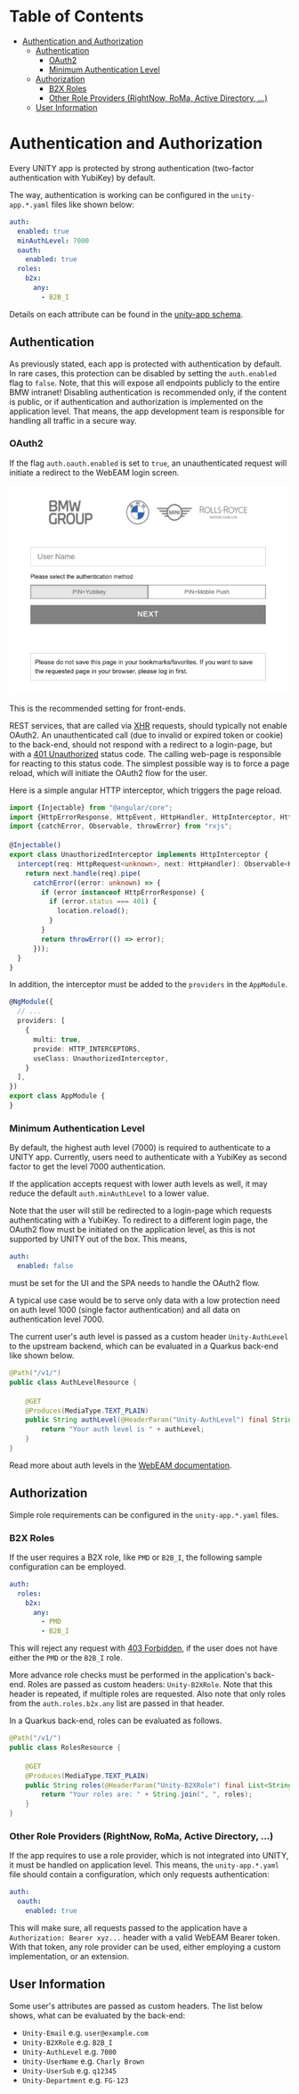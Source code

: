 # Table of Contents

<!-- START doctoc generated TOC please keep comment here to allow auto update -->
<!-- DON'T EDIT THIS SECTION, INSTEAD RE-RUN doctoc TO UPDATE -->

- [Authentication and Authorization](#authentication-and-authorization)
  - [Authentication](#authentication)
    - [OAuth2](#oauth2)
    - [Minimum Authentication Level](#minimum-authentication-level)
  - [Authorization](#authorization)
    - [B2X Roles](#b2x-roles)
    - [Other Role Providers (RightNow, RoMa, Active Directory, ...)](#other-role-providers-rightnow-roma-active-directory-)
  - [User Information](#user-information)

<!-- END doctoc generated TOC please keep comment here to allow auto update -->

# Authentication and Authorization

Every UNITY app is protected by strong authentication (two-factor authentication with YubiKey) by default.

The way, authentication is working can be configured in the `unity-app.*.yaml` files like shown below:

```yaml
auth:
  enabled: true
  minAuthLevel: 7000
  oauth:
    enabled: true
  roles:
    b2x:
      any:
        - B2B_I
```

Details on each attribute can be found in the [unity-app schema](./unity-app-yaml.md).

## Authentication

As previously stated, each app is protected with authentication by default.
In rare cases, this protection can be disabled by setting the `auth.enabled` flag to `false`. Note, that this will
expose all endpoints publicly to the entire BMW intranet!
Disabling authentication is recommended only, if the content is public, or if authentication and authorization is
implemented on the
application level. That means, the app development team is responsible for handling all traffic in a secure way.

### OAuth2

If the flag `auth.oauth.enabled` is set to `true`, an unauthenticated request will initiate a redirect to the WebEAM
login screen.

![](../assets/login-screen.png)

This is the recommended setting for front-ends.

REST services, that are called via [XHR](https://en.wikipedia.org/wiki/XMLHttpRequest) requests, should typically not
enable OAuth2. An unauthenticated call (due to invalid or expired token or cookie) to the back-end, should not respond
with a redirect to a login-page, but with
a [401 Unauthorized](https://developer.mozilla.org/en-US/docs/Web/HTTP/Status/401) status code.
The calling web-page is responsible for reacting to this status code. The simplest possible way is to force a page
reload, which will initiate the OAuth2 flow for the user.

Here is a simple angular HTTP interceptor, which triggers the page reload.

```ts
import {Injectable} from "@angular/core";
import {HttpErrorResponse, HttpEvent, HttpHandler, HttpInterceptor, HttpRequest} from "@angular/common/http";
import {catchError, Observable, throwError} from "rxjs";

@Injectable()
export class UnauthorizedInterceptor implements HttpInterceptor {
  intercept(req: HttpRequest<unknown>, next: HttpHandler): Observable<HttpEvent<unknown>> {
    return next.handle(req).pipe(
      catchError((error: unknown) => {
        if (error instanceof HttpErrorResponse) {
          if (error.status === 401) {
            location.reload();
          }
        }
        return throwError(() => error);
      }));
  }
}
```

In addition, the interceptor must be added to the `providers` in the `AppModule`.

```ts
@NgModule({
  // ...
  providers: [
    {
      multi: true,
      provide: HTTP_INTERCEPTORS,
      useClass: UnauthorizedInterceptor,
    }
  ],
})
export class AppModule {
}
```

### Minimum Authentication Level

By default, the highest auth level (7000) is required to authenticate to a UNITY app. Currently, users need to
authenticate with a YubiKey as second factor to get the level 7000 authentication.

If the application accepts request with lower auth levels as well, it may reduce the default `auth.minAuthLevel` to a
lower value.

Note that the user will still be redirected to a login-page which requests authenticating with a YubiKey.
To redirect to a different login page, the OAuth2 flow must be initiated on the application level, as this is not
supported by UNITY out of the box. This means,

```yaml
auth:
  enabled: false
```
must be set for the UI and the SPA needs to handle the OAuth2 flow.

A typical use case would be to serve only data with a low protection need on auth level 1000 (single factor
authentication) and all data on authentication level 7000.

The current user's auth level is passed as a custom header `Unity-AuthLevel` to the upstream backend,
which can be evaluated in a Quarkus back-end like shown below.

```java
@Path("/v1/")
public class AuthLevelResource {

    @GET
    @Produces(MediaType.TEXT_PLAIN)
    public String authLevel(@HeaderParam("Unity-AuthLevel") final String authLevel) {
        return "Your auth level is " + authLevel;
    }
}
```

Read more about auth levels in the [WebEAM documentation](https://atc.bmwgroup.net/confluence/x/14S3KQ).

## Authorization

Simple role requirements can be configured in the `unity-app.*.yaml` files.

### B2X Roles

If the user requires a B2X role, like `PMD` or `B2B_I`, the following sample configuration can be employed.

```yaml
auth:
  roles:
    b2x:
      any:
        - PMD
        - B2B_I
```

This will reject any request with [403 Forbidden](https://developer.mozilla.org/en-US/docs/Web/HTTP/Status/403), if the
user does not have either the `PMD` or the `B2B_I` role.

More advance role checks must be performed in the application's back-end. Roles are passed as custom
headers: `Unity-B2XRole`. Note that this header is repeated, if multiple roles are requested.
Also note that only roles from the `auth.roles.b2x.any` list are passed in that header.

In a Quarkus back-end, roles can be evaluated as follows.

```java
@Path("/v1/")
public class RolesResource {

    @GET
    @Produces(MediaType.TEXT_PLAIN)
    public String roles(@HeaderParam("Unity-B2XRole") final List<String> roles) {
        return "Your roles are: " + String.join(", ", roles);
    }
}
```

### Other Role Providers (RightNow, RoMa, Active Directory, ...)

If the app requires to use a role provider, which is not integrated into UNITY, it must be handled on application level.
This means, the `unity-app.*.yaml` file should contain a configuration, which only requests authentication:

```yaml
auth:
  oauth:
    enabled: true
```

This will make sure, all requests passed to the application have a `Authorization: Bearer xyz...` header with a valid
WebEAM Bearer token.
With that token, any role provider can be used, either employing a custom implementation, or an extension.

## User Information

Some user's attributes are passed as custom headers. The list below shows, what can be evaluated by the back-end:

* `Unity-Email` e.g. `user@example.com`
* `Unity-B2XRole` e.g. `B2B_I`
* `Unity-AuthLevel` e.g. `7000`
* `Unity-UserName` e.g. `Charly Brown`
* `Unity-UserSub` e.g. `q12345`
* `Unity-Department` e.g. `FG-123`
